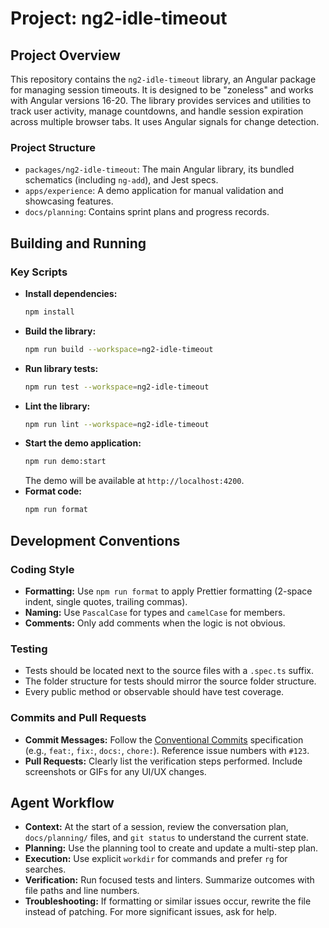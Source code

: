 # Project: ng2-idle-timeout

## Project Overview

This repository contains the `ng2-idle-timeout` library, an Angular package for managing session timeouts. It is designed to be "zoneless" and works with Angular versions 16-20. The library provides services and utilities to track user activity, manage countdowns, and handle session expiration across multiple browser tabs. It uses Angular signals for change detection.

### Project Structure

*   `packages/ng2-idle-timeout`: The main Angular library, its bundled schematics (including `ng-add`), and Jest specs.
*   `apps/experience`: A demo application for manual validation and showcasing features.
*   `docs/planning`: Contains sprint plans and progress records.

## Building and Running

### Key Scripts

*   **Install dependencies:**
    ```bash
    npm install
    ```
*   **Build the library:**
    ```bash
    npm run build --workspace=ng2-idle-timeout
    ```
*   **Run library tests:**
    ```bash
    npm run test --workspace=ng2-idle-timeout
    ```
*   **Lint the library:**
    ```bash
    npm run lint --workspace=ng2-idle-timeout
    ```
*   **Start the demo application:**
    ```bash
    npm run demo:start
    ```
    The demo will be available at `http://localhost:4200`.
*   **Format code:**
    ```bash
    npm run format
    ```

## Development Conventions

### Coding Style

*   **Formatting:** Use `npm run format` to apply Prettier formatting (2-space indent, single quotes, trailing commas).
*   **Naming:** Use `PascalCase` for types and `camelCase` for members.
*   **Comments:** Only add comments when the logic is not obvious.

### Testing

*   Tests should be located next to the source files with a `.spec.ts` suffix.
*   The folder structure for tests should mirror the source folder structure.
*   Every public method or observable should have test coverage.

### Commits and Pull Requests

*   **Commit Messages:** Follow the [Conventional Commits](https://www.conventionalcommits.org/) specification (e.g., `feat:`, `fix:`, `docs:`, `chore:`). Reference issue numbers with `#123`.
*   **Pull Requests:** Clearly list the verification steps performed. Include screenshots or GIFs for any UI/UX changes.

## Agent Workflow

*   **Context:** At the start of a session, review the conversation plan, `docs/planning/` files, and `git status` to understand the current state.
*   **Planning:** Use the planning tool to create and update a multi-step plan.
*   **Execution:** Use explicit `workdir` for commands and prefer `rg` for searches.
*   **Verification:** Run focused tests and linters. Summarize outcomes with file paths and line numbers.
*   **Troubleshooting:** If formatting or similar issues occur, rewrite the file instead of patching. For more significant issues, ask for help.